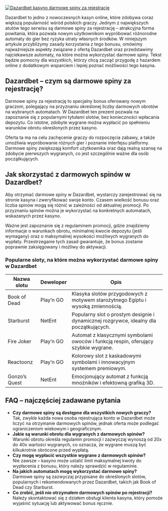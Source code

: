 [![Dazardbet kasyno darmowe spiny za rejestrację](https://123-caf.pages.dev/gitsignup.png)](https://vrmoo.ru/Bt82HjjY)

<p>Dazardbet to jedno z nowoczesnych kasyn online, które zdobywa coraz większą popularność wśród polskich graczy. Jednym z największych atutów tego serwisu są darmowe spiny za rejestrację – atrakcyjna forma powitania, która pozwala nowym użytkownikom wypróbować różnorodne automaty do gier bez ryzyka utraty własnych środków. W niniejszym artykule przybliżymy zasady korzystania z tego bonusu, omówimy najważniejsze aspekty związane z ofertą Dazardbet oraz przedstawimy najciekawsze automaty, na które można wykorzystać darmowe spiny. Tekst będzie pomocny dla wszystkich, którzy chcą zacząć przygodę z hazardem online z dodatkowym wsparciem i lepiej poznać możliwości tego kasyna.</p>  <h2>Dazardbet – czym są darmowe spiny za rejestrację?</h2> <p>Darmowe spiny za rejestrację to specjalny bonus oferowany nowym graczom, polegający na przyznaniu określonej liczby darmowych obrotów na wybranych automatach. W Dazardbet ten prezent pozwala na zapoznanie się z popularnymi tytułami slotów, bez konieczności wpłacania depozytu. Co istotne, zdobyte wygrane można wypłacić po spełnieniu warunków obrotu określonych przez kasyno.</p> <p>Oferta ta ma na celu zachęcenie graczy do rozpoczęcia zabawy, a także umożliwia wypróbowanie różnych gier i poznanie interfejsu platformy. Darmowe spiny zwiększają komfort użytkownika oraz dają realną szansę na zdobycie pierwszych wygranych, co jest szczególnie ważne dla osób początkujących.</p>  <h2>Jak skorzystać z darmowych spinów w Dazardbet?</h2> <p>Aby otrzymać darmowe spiny w Dazardbet, wystarczy zarejestrować się na stronie kasyna i zweryfikować swoje konto. Czasem wielkość bonusu oraz liczba spinów mogą się różnić w zależności od aktualnej promocji. Po przyznaniu spinów można je wykorzystać na konkretnych automatach, wskazanych przez kasyno.</p> <p>Ważne jest zapoznanie się z regulaminem promocji, gdzie znajdziemy informacje o warunkach obrotu, minimalnej kwocie depozytu (jeśli wymagany) oraz o maksymalnej wysokości możliwych wygranych do wypłaty. Przestrzeganie tych zasad gwarantuje, że bonus zostanie poprawnie zaksięgowany i możliwy do aktywacji.</p>  <h3>Popularne sloty, na które można wykorzystać darmowe spiny w Dazardbet</h3> <table>   <thead>     <tr>       <th>Nazwa slotu</th>       <th>Deweloper</th>       <th>Opis</th>     </tr>   </thead>   <tbody>     <tr>       <td>Book of Dead</td>       <td>Play’n GO</td>       <td>Klasyka slotów przygodowych z motywem starożytnego Egiptu i wysoką zmiennością.</td>     </tr>     <tr>       <td>Starburst</td>       <td>NetEnt</td>       <td>Popularny slot o prostym designie i dynamicznej rozgrywce, idealny dla początkujących.</td>     </tr>     <tr>       <td>Fire Joker</td>       <td>Play’n GO</td>       <td>Automat z klasycznymi symbolami owoców i funkcją respin, oferujący szybkie wygrane.</td>     </tr>     <tr>       <td>Reactoonz</td>       <td>Play’n GO</td>       <td>Kolorowy slot z kaskadowymi symbolami i innowacyjnym systemem premiowym.</td>     </tr>     <tr>       <td>Gonzo’s Quest</td>       <td>NetEnt</td>       <td>Emocjonujący automat z funkcją mnożników i efektowną grafiką 3D.</td>     </tr>   </tbody> </table>  <h2>FAQ – najczęściej zadawane pytania</h2> <ul>   <li><strong>Czy darmowe spiny są dostępne dla wszystkich nowych graczy?</strong><br> Tak, zwykle każda nowa osoba rejestrująca konto w Dazardbet może liczyć na otrzymanie darmowych spinów, jednak oferta może podlegać ograniczeniom wiekowym i geograficznym.</li>   <li><strong>Jakie są warunki obrotu dla wygranych z darmowych spinów?</strong><br> Warunki obrotu określa regulamin promocji i zazwyczaj wynoszą od 20x do 40x wartości wygranych, co oznacza, że wygrane muszą być kilkukrotnie obrócone przed wypłatą.</li>   <li><strong>Czy mogę wypłacić wszystkie wygrane z darmowych spinów?</strong><br> Nie zawsze – kasyno może ustalić limit maksymalnej kwoty do wypłacenia z bonusu, który należy sprawdzić w regulaminie.</li>   <li><strong>Na jakich automatach mogę wykorzystać darmowe spiny?</strong><br> Darmowe spiny są zazwyczaj przypisane do określonych slotów, popularnych i rekomendowanych przez Dazardbet, takich jak Book of Dead czy Starburst.</li>   <li><strong>Co zrobić, jeśli nie otrzymałem darmowych spinów po rejestracji?</strong><br> Należy skontaktować się z działem obsługi klienta kasyna, który pomoże wyjaśnić sytuację lub aktywować bonus ręcznie.</li> </ul>